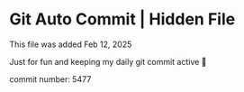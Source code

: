 # Git Auto Commit | Hidden File

This file was added Feb 12, 2025

Just for fun and keeping my daily git commit active 🤪

commit number: 5477
